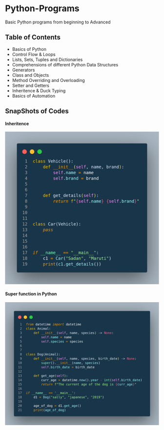 # Python-Programs
Basic Python programs from beginning to Advanced

## Table of Contents
- Basics of Python 
- Control Flow & Loops
- Lists, Sets, Tuples and Dictionaries
- Comprehensions of different Python Data Structures
- Generators
- Class and Objects
- Method Overriding and Overloading
- Setter and Getters
- Inheritence & Duck Typing
- Basics of Automation

## SnapShots of Codes
#### Inheritence
![Inheritence Image](./images/inheritence.png)
#### Super function in Python
![Super function](./images/superkeyword.png)
